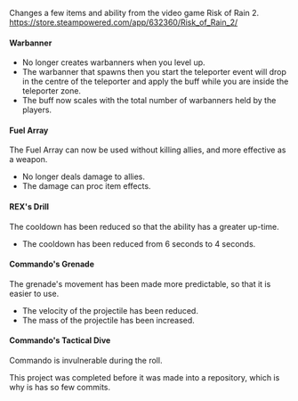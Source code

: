 Changes a few items and ability from the video game Risk of Rain 2.
https://store.steampowered.com/app/632360/Risk_of_Rain_2/

#### Warbanner
* No longer creates warbanners when you level up.
* The warbanner that spawns then you start the teleporter event will drop in the centre of the teleporter and apply the buff while you are inside the teleporter zone.
* The buff now scales with the total number of warbanners held by the players.

#### Fuel Array
The Fuel Array can now be used without killing allies, and more effective as a weapon.
* No longer deals damage to allies.
* The damage can proc item effects.

#### REX's Drill
The cooldown has been reduced so that the ability has a greater up-time.
* The cooldown has been reduced from 6 seconds to 4 seconds.

#### Commando's Grenade
The grenade's movement has been made more predictable, so that it is easier to use.
* The velocity of the projectile has been reduced.
* The mass of the projectile has been increased.

#### Commando's Tactical Dive
Commando is invulnerable during the roll.

This project was completed before it was made into a repository, which is why is has so few commits.
